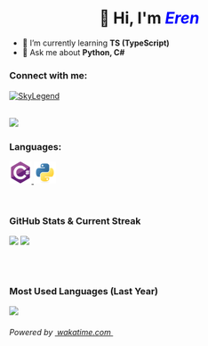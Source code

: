 <h1 align="center">👋 Hi, I'm <i style="color: blue;">Eren</i></h1>

- 🌱 I’m currently learning **TS (TypeScript)**
- 💬 Ask me about **Python, C#**

<h3 align="left">Connect with me:</h3>
<p align="left">
<a href="https://discord.gg/ZwhgJvXqm9" target="blank"><img align="center" src="https://raw.githubusercontent.com/rahuldkjain/github-profile-readme-generator/master/src/images/icons/Social/discord.svg" alt="SkyLegend" height="30" width="40" /></a>
</p>

<div>
  <br>
  <a href = "https://discord.com/users/744835491643260988" target = "_blank" />
    <img src = "https://lanyard.cnrad.dev/api/744835491643260988" />
  </a>
  <br>
</div>

<h3 align="left">Languages:</h3>
<p align="left"> <a href="https://www.w3schools.com/cs/" target="_blank" rel="noreferrer"> <img src="https://raw.githubusercontent.com/devicons/devicon/master/icons/csharp/csharp-original.svg" alt="csharp" width="40" height="40"/> </a> <a href="https://www.python.org" target="_blank" rel="noreferrer"> <img src="https://raw.githubusercontent.com/devicons/devicon/master/icons/python/python-original.svg" alt="python" width="40" height="40"/> </a> </p>

<br>
<p>
 <h3>GitHub Stats & Current Streak</h3>
 <img src="https://github-readme-stats.vercel.app/api?username=erqewee&show_icons=true&theme=dark"/> <img src="https://github-readme-streak-stats.herokuapp.com/?user=erqewee&theme=dark"/>
</p>
 <br><br>
<p>
 <h3>Most Used Languages (Last Year)</h3>
 <img src="https://wakatime.com/share/@erqewee/0247cfa0-bbf7-49b0-b660-4a734e7ff28e.svg" height="400">
 <h6>Powered by <a href="https://www.wakatime.com" target="_blank">&nbsp;wakatime.com&nbsp;</a></h6>
</p>
